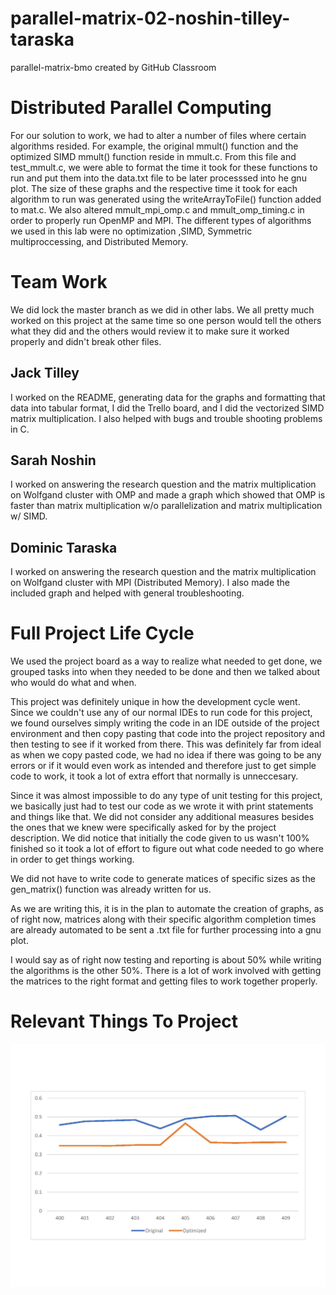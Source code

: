 # parallel-matrix-02-noshin-tilley-taraska
parallel-matrix-bmo created by GitHub Classroom

# Distributed Parallel Computing
For our solution to work, we had to alter a number of files where certain algorithms resided. For example, the original mmult()
function and the optimized SIMD mmult() function reside in mmult.c. From this file and test_mmult.c, we were able to format the 
time it took for these functions to run and put them into the data.txt file to be later processsed into he gnu plot. The size of
these graphs and the respective time it took for each algorithm to run was generated using the writeArrayToFile() function added
to mat.c. We also altered mmult_mpi_omp.c and mmult_omp_timing.c in order to properly run OpenMP and MPI.
The different types of algorithms we used in this lab were no optimization ,SIMD, Symmetric multiproccessing, and Distributed Memory.

# Team Work
We did lock the master branch as we did in other labs. We all pretty much worked on this project at the same time so one person
would tell the others what they did and the others would review it to make sure it worked properly and didn't break other files.

## Jack Tilley
I worked on the README, generating data for the graphs and formatting that data into tabular format, I did the Trello board,
and I did the vectorized SIMD matrix multiplication. I also helped with bugs and trouble shooting problems in C.

## Sarah Noshin
I worked on answering the research question and the matrix multiplication on Wolfgand cluster with OMP and made a graph which showed that OMP is faster than matrix multiplication w/o parallelization and matrix multiplication w/ SIMD. 

## Dominic Taraska

I worked on answering the research question and the matrix multiplication on Wolfgand cluster with MPI (Distributed Memory). I also made the included graph and helped with general troubleshooting. 

# Full Project Life Cycle
We used the project board as a way to realize what needed to get done, we grouped tasks into when they needed to be done and
then we talked about who would do what and when.

This project was definitely unique in how the development cycle went. Since we couldn't use any of our normal IDEs to run code
for this project, we found ourselves simply writing the code in an IDE outside of the project environment and then copy pasting
that code into the project repository and then testing to see if it worked from there. This was definitely far from ideal as when
we copy pasted code, we had no idea if there was going to be any errors or if it would even work as intended and therefore just to 
get simple code to work, it took a lot of extra effort that normally is unneccesary.

Since it was almost impossible to do any type of unit testing for this project, we basically just had to test our code as we wrote
it with print statements and things like that. We did not consider any additional measures besides the ones that we knew were
specifically asked for by the project description. We did notice that initially the code given to us wasn't 100% finished so it
took a lot of effort to figure out what code needed to go where in order to get things working.

We did not have to write code to generate matices of specific sizes as the gen_matrix() function was already written for us.

As we are writing this, it is in the plan to automate the creation of graphs, as of right now, matrices along with their specific
algorithm completion times are already automated to be sent a .txt file for further processing into a gnu plot.

I would say as of right now testing and reporting is about 50% while writing the algorithms is the other 50%. There is a lot of
work involved with getting the matrices to the right format and getting files to work together properly.

# Relevant Things To Project

![alt text](https://github.com/3296Spring2020/parallel-matrix-02-noshin-tilley-taraska/blob/master/graph-page-001.jpg?raw=true)

